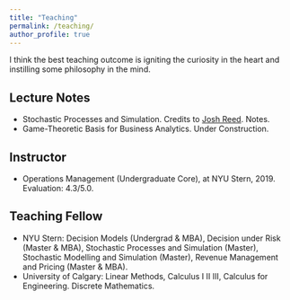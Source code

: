 ```yaml
---
title: "Teaching"
permalink: /teaching/
author_profile: true
---
```


I think the best teaching outcome is igniting the curiosity in the heart and instilling some philosophy in the mind.

## Lecture Notes
  * Stochastic Processes and Simulation. Credits to <a href="http://people.stern.nyu.edu/jreed/">Josh Reed</a>. Notes.
  * Game-Theoretic Basis for Business Analytics. Under Construction. 

## Instructor
  * Operations Management (Undergraduate Core), at NYU Stern, 2019. Evaluation: 4.3/5.0.
  
## Teaching Fellow
  * NYU Stern: Decision Models (Undergrad & MBA), Decision under Risk (Master & MBA), Stochastic Processes and Simulation (Master), Stochastic Modelling and Simulation (Master), Revenue Management and Pricing (Master & MBA).   
  * University of Calgary: Linear Methods, Calculus I II III, Calculus for Engineering. Discrete Mathematics.
